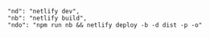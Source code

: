     "nd": "netlify dev",
    "nb": "netlify build",
    "ndo": "npm run nb && netlify deploy -b -d dist -p -o"